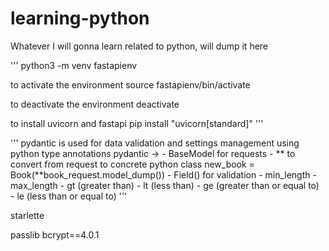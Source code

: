 # learning-python
Whatever I will gonna learn related to python, will dump it here

'''
python3 -m venv fastapienv

to activate the environment
source fastapienv/bin/activate

to deactivate the environment
deactivate


to install uvicorn and fastapi
pip install "uvicorn[standard]" 
'''


'''
pydantic is used for data validation and settings management using python type annotations
pydantic -> 
    - BaseModel for requests
    - ** to convert from request to concrete python class
        new_book = Book(**book_request.model_dump())
    - Field() for validation
        - min_length
        - max_length
        - gt (greater than)
        - lt (less than)
        - ge (greater than or equal to)
        - le (less than or equal to)
'''

starlette

passlib
bcrypt==4.0.1
